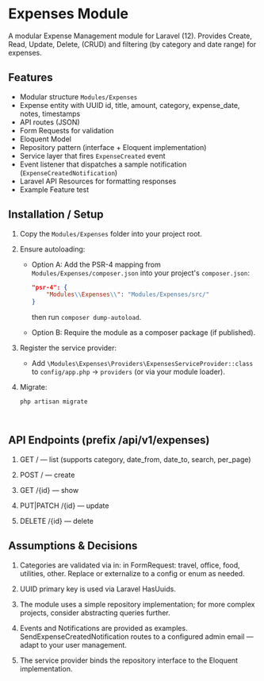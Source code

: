 # Expenses Module

A modular Expense Management module for Laravel (12). Provides Create, Read, Update, Delete, (CRUD) and filtering (by category and date range) for expenses.

## Features
- Modular structure `Modules/Expenses`
- Expense entity with UUID id, title, amount, category, expense_date, notes, timestamps
- API routes (JSON)
- Form Requests for validation
- Eloquent Model
- Repository pattern (interface + Eloquent implementation)
- Service layer that fires `ExpenseCreated` event
- Event listener that dispatches a sample notification (`ExpenseCreatedNotification`)
- Laravel API Resources for formatting responses
- Example Feature test

## Installation / Setup

1. Copy the `Modules/Expenses` folder into your project root.

2. Ensure autoloading:
   - Option A: Add the PSR-4 mapping from `Modules/Expenses/composer.json` into your project's `composer.json`:
     ```json
     "psr-4": {
         "Modules\\Expenses\\": "Modules/Expenses/src/"
     }
     ```
     then run `composer dump-autoload`.

   - Option B: Require the module as a composer package (if published).

3. Register the service provider:
   - Add `\Modules\Expenses\Providers\ExpensesServiceProvider::class` to `config/app.php` -> `providers` (or via your module loader).

4. Migrate:
   ```bash
   php artisan migrate




## API Endpoints (prefix /api/v1/expenses)

1. GET / — list (supports category, date_from, date_to, search, per_page)

2. POST / — create

3. GET /{id} — show

4. PUT|PATCH /{id} — update

5. DELETE /{id} — delete



## Assumptions & Decisions

1. Categories are validated via in: in FormRequest: travel, office, food, utilities, other. Replace or externalize to a config or enum as needed.

2. UUID primary key is used via Laravel HasUuids.

3. The module uses a simple repository implementation; for more complex projects, consider abstracting queries further.

4. Events and Notifications are provided as examples. SendExpenseCreatedNotification routes to a configured admin email — adapt to your user management.

5. The service provider binds the repository interface to the Eloquent implementation.
